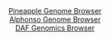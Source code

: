 <div id="Pineapple_Genome_Browser" align="center">
  <a href="https://igv.org/app/?sessionURL=blob:zZJdT9swFIb_i6WiTUrz2SRNJDSVUmgpG1tDVihCkes4qVliG9tJKFX_.zy0aTdDohebJvnCPvLHex4_O9BiIQmjIAau6fim4wADyA3rEljzCn.CNZYgLmAlsQEELrDAFGEQ70ABpYLp4lKf3CjFZWxZRPF.DWnJTOmZsIbPjMJOmojV1phVFVwzARUT0joRsGUWKdt.h9eQc1O_7Zm.lUMFLVjxDaOSWRzTMuv0fdmvUlZiymqc1U2lyEuATOfRGXOzgB9Gy2SEEJZyjrez_Hg0n42.epN0dR6MV.nVdJkGy6OElBSqRuDjMR8v0NQpridtMtteXoTljbhBhT_PUc87PZo8cSKwPHZCZ.hFXhCEGgyhOX76n3rWgxzYd7MOiHdOiiqy04dmm0RqMHiAw6RLulf63hugYqjRHgC0EWHs2IZnB4bvBv0fU2do2Hak6QhGQHx3bwAlIPqmt9_tgNpybQuQ.LF5EccATORYgLgf2XboRJHrD8KBHUXO3tiBRlR_D.1ZuohC2x25bpAVpFJa5TyTlEsTUmq2qDDL5wNZloG8nZDpvOeenX502XJ8q75ciQuck3TA_khzqAnox18.ULf6lkz_xLu3BDHV.lDZeu7JlEfN5_PrxUPu8e3pFK3YzB36dUMmrwI6DE7BRA2V3q8revnTuBYKAqnShZZIsiYVUdul5sg6EDuup8UFiFVMmwhEuX5nG7bh.Pb734J6._v9dw--">Pineapple Genome Browser</a>
</div>
<div id="Alphonso_Genome_Browser" align="center">
  <a href="https://igv.org/app/?sessionURL=blob:zZNba9swGIb_i6BlA8e2rMSJDWU4PZqGdEnmnEoxii07Sm1JlRSnbch_n1Y2drNCc7Ex8IX0ocP7PXq8Bw2RinIGQuDZsGNDCCyg1nw3wbWoyBDXRIGwwJUiFpCkIJKwjIBwDwqsNE7GA7NzrbVQoeNQLVo1ZiW3FbJxjV85wztlZ7x2znlV4RWXWHOpnL7EDXdo2bR2ZIWFsM3dyO44OdbYwZVYc6a4Iwgr0505L_1VSkvCeE3Seltp.hYgNXlMxtwu8JdoNomyjCh1S17i_Cy6jaMpukyW1_75Mrm7mSX.7HRCS4b1VpKzZjjYdE.8q0G.QHIa3RVa9QoxHlxfb2_UCbo4vXwWVBJ1BruwhwLk.65BQ1lOnv.nrs1Hj.y8d5U9qX4SkMlI9JvxJsknX2.gj_LNn_uG4GCBimdbYwLI1rIbQtdCrm91PL_1Ywh7lusGho7kFIT3DxbQEmePZvn9HugXYXwBijxt39SxAJc5kSBsBa7bhUHgddrdthsE8GDtwVZWfw_tVTIOuq4XeZ6fFrTSRuY8VUwoGzNmN1lhl69HssxPvP7jRc.fl3EsUDKJz6PFbo5G02qzjN.haQFz.dsDmlY_kumfePeRILZeHSvbfFRyw2iEgtm3RZyUaOi22yU1P15CF0v.LqLj8BRc1lib9aZipj.da7CkmGlTaKiiK1pR_TIzJPkOhNBDRl2Q8YobF4EsV59cy7Vgx_38W1F0eDh8Bw--">Alphonso Genome Browser</a>
</div>


<div id="DAF_Genomics_Browser" align="center">
  <a href="https://igv.org/app/?sessionURL=blob:tZH7a9swEMf_F0H6k9.PuDaE4b7WLGu7NDghKSVcbDk2syxXkpO6If_7bl7HYA_GoAPpkHSP7.k.B7KjQpa8JhFxDNs3bJtoRBZ8PwPWVPQWGJUkyqGSVCOC5lTQOqUkOpAcpILk_iNmFko1MjLNDHJ9S2vOylQa0jWg0SVvVUExVHcMYPDCa9hLI.UMgxWYUDUFryU3IU2plLplNrTerveA5rtv3Zeka9ZWquxV19gENpYZOWC3ZZ3R57808h.UcZXv4sUs7vMntBtno3gyjufuZbJ6PzxfJXfXi2S4OJmV2xpUK.ho4JzNp8uNd_FB1Ncv5wPn6nbldewG3ydjC.3dcuBenFw.N6WgcmQH9qkbun7okaNGKp62iIKkhbAj29MC51RzPE9_Pbr.EGcheEmih0eNKAHpZwx_OBDVNQiMSPrU9uw0wkVGBYn00LICOwwd3ws8Kwzto3YgrajemOhVch8GlhM7ztDYAEP9vKz6MaLQr863wvlTZdz_imvMVmeb7iu03fRpua926SdfIrRubm.ncPNbVD7.4I9fy7lgoND17foKBipUZLRWP8i4x8fjFw--">DAF Genomics Browser</a>
</div>
